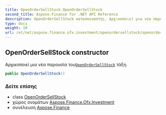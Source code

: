 ```yaml
---
title: OpenOrderSellStock.OpenOrderSellStock
second_title: Aspose.Finance for .NET API Reference
description: OpenOrderSellStock κατασκευαστής. Αρχικοποιεί μια νέα παρουσία τουOpenOrderSellStock τάξη.
type: docs
weight: 10
url: /el/net/aspose.finance.ofx.investment/openordersellstock/openordersellstock/
---
```

## OpenOrderSellStock constructor

Αρχικοποιεί μια νέα παρουσία του[`OpenOrderSellStock`](../) τάξη.

```csharp
public OpenOrderSellStock()
```

### Δείτε επίσης

* class [OpenOrderSellStock](../)
* χώρος ονομάτων [Aspose.Finance.Ofx.Investment](../../openordersellstock/)
* συνέλευση [Aspose.Finance](../../../)



